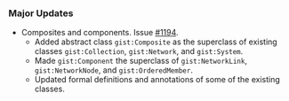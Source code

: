 ### Major Updates

- Composites and components. Issue [#1194](https://github.com/semanticarts/gist/issues/1194).
  - Added abstract class `gist:Composite` as the superclass of existing classes `gist:Collection`, `gist:Network`, and `gist:System`.
  - Made `gist:Component` the superclass of `gist:NetworkLink`, `gist:NetworkNode`, and `gist:OrderedMember`.
  - Updated formal definitions and annotations of some of the existing classes.
